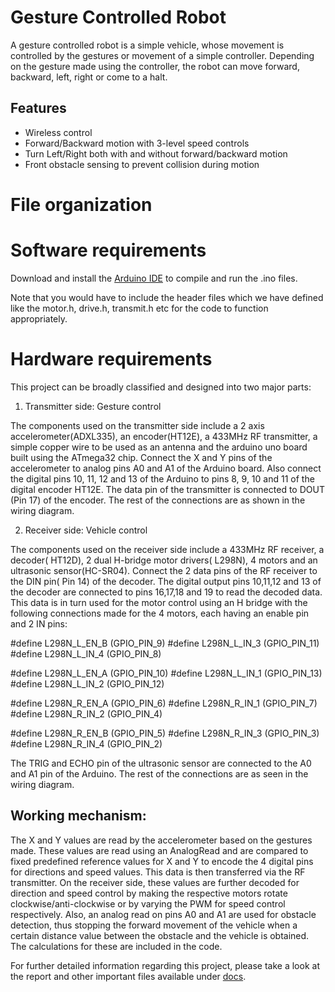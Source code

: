 # Gesture Controlled Robot

A gesture controlled robot is a simple vehicle, whose movement is
controlled by the gestures or movement of a simple controller. Depending on the
gesture made using the controller, the robot can move forward, backward, left,
right or come to a halt.

## Features
* Wireless control
* Forward/Backward motion with 3-level speed controls
* Turn Left/Right both with and without forward/backward motion
* Front obstacle sensing to prevent collision during motion

# File organization



# Software requirements

Download and install the [Arduino IDE](https://www.arduino.cc/en/Main/Software/) to compile and run the .ino files.

Note that you would have to include the header files which we have defined like the motor.h, drive.h, transmit.h etc for the code to function appropriately.

# Hardware requirements

This project can be broadly classified and designed into two major parts:

1. Transmitter side: Gesture control

The components used on the transmitter side include a 2 axis accelerometer(ADXL335), an encoder(HT12E), a 433MHz RF     transmitter, a simple copper wire to be used as an antenna and the arduino uno board built using the ATmega32 chip. 
Connect the X and Y pins of the accelerometer to analog pins A0 and A1 of the Arduino board. Also connect the digital pins 10, 11, 12 and 13 of the Arduino to pins 8, 9, 10 and 11 of the digital encoder HT12E. The data pin of the transmitter is connected to DOUT (Pin 17) of the encoder. The rest of the connections are as shown in the wiring diagram.


2. Receiver side: Vehicle control

The components used on the receiver side include a 433MHz RF receiver, a decoder( HT12D), 2 dual H-bridge motor drivers( L298N), 4 motors and an ultrasonic sensor(HC-SR04).
Connect the 2 data pins of the RF receiver to the DIN pin( Pin 14) of the decoder. The digital output pins 10,11,12 and 13 of the decoder are connected to pins 16,17,18 and 19 to read the decoded data. This data is in turn used for the motor control using an H bridge with the following connections made for the 4 motors, each having an enable pin and 2 IN pins:


#define L298N_L_EN_B  (GPIO_PIN_9)
#define L298N_L_IN_3  (GPIO_PIN_11)
#define L298N_L_IN_4  (GPIO_PIN_8)

#define L298N_L_EN_A  (GPIO_PIN_10)
#define L298N_L_IN_1  (GPIO_PIN_13)
#define L298N_L_IN_2  (GPIO_PIN_12)

#define L298N_R_EN_A  (GPIO_PIN_6)
#define L298N_R_IN_1  (GPIO_PIN_7)
#define L298N_R_IN_2  (GPIO_PIN_4)

#define L298N_R_EN_B  (GPIO_PIN_5)
#define L298N_R_IN_3  (GPIO_PIN_3)
#define L298N_R_IN_4  (GPIO_PIN_2)

The TRIG and ECHO pin of the ultrasonic sensor are connected to the A0 and A1 pin of the Arduino. The rest of the connections are as seen in the wiring diagram.



## Working mechanism:

The X and Y values are read by the accelerometer based on the gestures made. These values are read using an AnalogRead and are compared to fixed predefined reference values for X and Y to encode the 4 digital pins for directions and speed values. This data is then transferred via the RF transmitter. 
On the receiver side, these values are further decoded for direction and speed control by making the respective motors rotate clockwise/anti-clockwise or by varying the PWM for speed control respectively. Also, an analog read on pins A0 and A1 are used for obstacle detection, thus stopping the forward movement of the vehicle when a certain distance value between the obstacle and the vehicle is obtained. The calculations for these are included in the code.


For further detailed information regarding this project, please take a look at the report and other important files available under [docs](https://github.com/sachinboban/gesture-control-robot/tree/master/docs).
